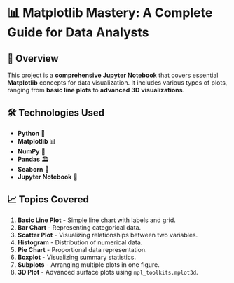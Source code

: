 # 📊 Matplotlib Mastery: A Complete Guide for Data Analysts

## 📌 Overview
This project is a **comprehensive Jupyter Notebook** that covers essential **Matplotlib** concepts for data visualization. It includes various types of plots, ranging from **basic line plots** to **advanced 3D visualizations**.

## 🛠 Technologies Used
- **Python** 🐍
- **Matplotlib** 📊
- **NumPy** 🔢
- **Pandas** 🏛
- **Seaborn** 🎨
- **Jupyter Notebook** 📖

## 📈 Topics Covered
1. **Basic Line Plot** - Simple line chart with labels and grid.
2. **Bar Chart** - Representing categorical data.
3. **Scatter Plot** - Visualizing relationships between two variables.
4. **Histogram** - Distribution of numerical data.
5. **Pie Chart** - Proportional data representation.
6. **Boxplot** - Visualizing summary statistics.
7. **Subplots** - Arranging multiple plots in one figure.
8. **3D Plot** - Advanced surface plots using `mpl_toolkits.mplot3d`.



